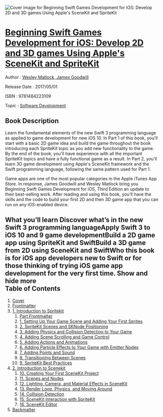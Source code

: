 ![Cover image for Beginning Swift Games Development for iOS: Develop 2D and 3D games Using Apple&#39;s SceneKit and SpriteKit](https://imgdetail.ebookreading.net/cover/cover/software_development/EB9781484223109.jpg)

[Beginning Swift Games Development for iOS: Develop 2D and 3D games Using Apple&#39;s SceneKit and SpriteKit](https://ebookreading.net/view/book/Beginning+Swift+Games+Development+for+iOS%3A+Develop+2D+and+3D+games+Using+Apple%26%2339%3Bs+SceneKit+and+SpriteKit-EB9781484223109_1.html "Beginning Swift Games Development for iOS: Develop 2D and 3D games Using Apple&#39;s SceneKit and SpriteKit")
====================================================================================================================

Author : [Wesley Matlock](https://ebookreading.net/search/author/Wesley+Matlock),[ James Goodwill](https://ebookreading.net/search/author/+James+Goodwill)

Release Date : 2017/05/01

ISBN : 9781484223109

Topic : [Software Development](https://ebookreading.net/search/category/software-development)

Book Description
-----------------

 Learn the fundamental elements of the new Swift 3 programming language as applied to game development for new iOS 10.
In Part 1 of this book, you'll start with a basic 2D game idea and build the game throughout the book introducing each SpriteKit topic as you add new functionality to the game. By the end of the book, you'll have experience with all the important SpriteKit topics and have a fully functional game as a result. In Part 2, you'll learn 3D game development using Apple's SceneKit framework and the Swift programming language, following the same pattern used for Part 1.
 
Game apps are one of the most popular categories in the Apple iTunes App Store. In response, James Goodwill and Wesley Matlock bring you Beginning Swift Games Development for iOS, Third Edition an update to their best-selling work. After reading and using this book, you'll have the skills and the code to build your first 2D and then 3D game app that you can run on any iOS-enabled device.

What you’ll learn
Discover what’s in the new Swift 3      programming languageApply Swift 3 to iOS 10 and 9 game      developmentBuild a 2D game app using SpriteKit      and SwiftBuild a 3D game from 2D using SceneKit      and SwiftWho this book is for
iOS app developers new to Swift or for those thinking of trying iOS game app development for the very first time.
        Show and hide more                
Table of Contents
-----------------

1. [Cover](https://ebookreading.net/view/book/Beginning+Swift+Games+Development+for+iOS%3A+Develop+2D+and+3D+games+Using+Apple%26%2339%3Bs+SceneKit+and+SpriteKit-EB9781484223109_1.html)
1. [Frontmatter](https://ebookreading.net/view/book/Beginning+Swift+Games+Development+for+iOS%3A+Develop+2D+and+3D+games+Using+Apple%26%2339%3Bs+SceneKit+and+SpriteKit-EB9781484223109_2.html)
1. [1. Introduction to Spritekit](https://ebookreading.net/view/book/Beginning+Swift+Games+Development+for+iOS%3A+Develop+2D+and+3D+games+Using+Apple%26%2339%3Bs+SceneKit+and+SpriteKit-EB9781484223109_3.html)
    1. [Part Frontmatter](https://ebookreading.net/view/book/Beginning+Swift+Games+Development+for+iOS%3A+Develop+2D+and+3D+games+Using+Apple%26%2339%3Bs+SceneKit+and+SpriteKit-EB9781484223109_4.html)
    1. [1. Setting Up Your Game Scene and Adding Your First Sprites](https://ebookreading.net/view/book/Beginning+Swift+Games+Development+for+iOS%3A+Develop+2D+and+3D+games+Using+Apple%26%2339%3Bs+SceneKit+and+SpriteKit-EB9781484223109_5.html)
    1. [2. SpriteKit Scenes and SKNode Positioning](https://ebookreading.net/view/book/Beginning+Swift+Games+Development+for+iOS%3A+Develop+2D+and+3D+games+Using+Apple%26%2339%3Bs+SceneKit+and+SpriteKit-EB9781484223109_6.html)
    1. [3. Adding Physics and Collision Detection to Your Game](https://ebookreading.net/view/book/Beginning+Swift+Games+Development+for+iOS%3A+Develop+2D+and+3D+games+Using+Apple%26%2339%3Bs+SceneKit+and+SpriteKit-EB9781484223109_7.html)
    1. [4. Adding Scene Scrolling and Game Control](https://ebookreading.net/view/book/Beginning+Swift+Games+Development+for+iOS%3A+Develop+2D+and+3D+games+Using+Apple%26%2339%3Bs+SceneKit+and+SpriteKit-EB9781484223109_8.html)
    1. [5. Adding Actions and Animations](https://ebookreading.net/view/book/Beginning+Swift+Games+Development+for+iOS%3A+Develop+2D+and+3D+games+Using+Apple%26%2339%3Bs+SceneKit+and+SpriteKit-EB9781484223109_9.html)
    1. [6. Adding Particle Effects to Your Game with Emitter Nodes](https://ebookreading.net/view/book/Beginning+Swift+Games+Development+for+iOS%3A+Develop+2D+and+3D+games+Using+Apple%26%2339%3Bs+SceneKit+and+SpriteKit-EB9781484223109_10.html)
    1. [7. Adding Points and Sound](https://ebookreading.net/view/book/Beginning+Swift+Games+Development+for+iOS%3A+Develop+2D+and+3D+games+Using+Apple%26%2339%3Bs+SceneKit+and+SpriteKit-EB9781484223109_11.html)
    1. [8. Transitioning Between Scenes](https://ebookreading.net/view/book/Beginning+Swift+Games+Development+for+iOS%3A+Develop+2D+and+3D+games+Using+Apple%26%2339%3Bs+SceneKit+and+SpriteKit-EB9781484223109_12.html)
    1. [9. SpriteKit Best Practices](https://ebookreading.net/view/book/Beginning+Swift+Games+Development+for+iOS%3A+Develop+2D+and+3D+games+Using+Apple%26%2339%3Bs+SceneKit+and+SpriteKit-EB9781484223109_13.html)
1. [2. Introduction to Scenekit](https://ebookreading.net/view/book/Beginning+Swift+Games+Development+for+iOS%3A+Develop+2D+and+3D+games+Using+Apple%26%2339%3Bs+SceneKit+and+SpriteKit-EB9781484223109_14.html)
    1. [10. Creating Your First SceneKit Project](https://ebookreading.net/view/book/Beginning+Swift+Games+Development+for+iOS%3A+Develop+2D+and+3D+games+Using+Apple%26%2339%3Bs+SceneKit+and+SpriteKit-EB9781484223109_15.html)
    1. [11. Scenes and Nodes](https://ebookreading.net/view/book/Beginning+Swift+Games+Development+for+iOS%3A+Develop+2D+and+3D+games+Using+Apple%26%2339%3Bs+SceneKit+and+SpriteKit-EB9781484223109_16.html)
    1. [12. Lighting, Camera, and Material Effects in SceneKit](https://ebookreading.net/view/book/Beginning+Swift+Games+Development+for+iOS%3A+Develop+2D+and+3D+games+Using+Apple%26%2339%3Bs+SceneKit+and+SpriteKit-EB9781484223109_17.html)
    1. [13. Render Loop, Physics, and Moving Around](https://ebookreading.net/view/book/Beginning+Swift+Games+Development+for+iOS%3A+Develop+2D+and+3D+games+Using+Apple%26%2339%3Bs+SceneKit+and+SpriteKit-EB9781484223109_18.html)
    1. [14. Collision Detection](https://ebookreading.net/view/book/Beginning+Swift+Games+Development+for+iOS%3A+Develop+2D+and+3D+games+Using+Apple%26%2339%3Bs+SceneKit+and+SpriteKit-EB9781484223109_19.html)
    1. [15. SceneKit Interaction with SpriteKit](https://ebookreading.net/view/book/Beginning+Swift+Games+Development+for+iOS%3A+Develop+2D+and+3D+games+Using+Apple%26%2339%3Bs+SceneKit+and+SpriteKit-EB9781484223109_20.html)
    1. [16. SceneKit Editor](https://ebookreading.net/view/book/Beginning+Swift+Games+Development+for+iOS%3A+Develop+2D+and+3D+games+Using+Apple%26%2339%3Bs+SceneKit+and+SpriteKit-EB9781484223109_21.html)
1. [Backmatter](https://ebookreading.net/view/book/Beginning+Swift+Games+Development+for+iOS%3A+Develop+2D+and+3D+games+Using+Apple%26%2339%3Bs+SceneKit+and+SpriteKit-EB9781484223109_22.html)
